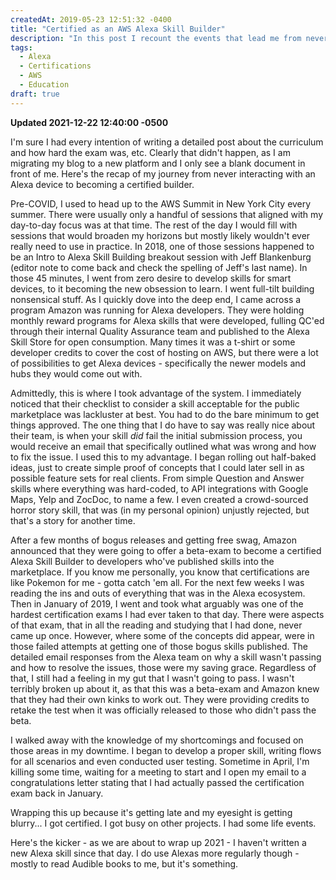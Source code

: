```yaml
---
createdAt: 2019-05-23 12:51:32 -0400
title: "Certified as an AWS Alexa Skill Builder"
description: "In this post I recount the events that lead me from never interacting with an Alexa device to becoming a certified Alexa Skill Builder."
tags:
  - Alexa
  - Certifications
  - AWS
  - Education
draft: true
---
```

**Updated 2021-12-22 12:40:00 -0500**

I'm sure I had every intention of writing a detailed post about the curriculum and how hard the exam was, etc. Clearly that didn't happen, as I am migrating my blog to a new platform and I only see a blank document in front of me. Here's the recap of my journey from never interacting with an Alexa device to becoming a certified builder.

Pre-COVID, I used to head up to the AWS Summit in New York City every summer. There were usually only a handful of sessions that aligned with my day-to-day focus was at that time. The rest of the day I would fill with sessions that would broaden my horizons but mostly likely wouldn't ever really need to use in practice. In 2018, one of those sessions happened to be an Intro to Alexa Skill Building breakout session with Jeff Blankenburg (editor note to come back and check the spelling of Jeff's last name). In those 45 minutes, I went from zero desire to develop skills for smart devices, to it becoming the new obsession to learn. I went full-tilt building nonsensical stuff. As I quickly dove into the deep end, I came across a program Amazon was running for Alexa developers. They were holding monthly reward programs for Alexa skills that were developed, fulling QC'ed through their internal Quality Assurance team and published to the Alexa Skill Store for open consumption. Many times it was a t-shirt or some developer credits to cover the cost of hosting on AWS, but there were a lot of possibilities to get Alexa devices - specifically the newer models and hubs they would come out with.

Admittedly, this is where I took advantage of the system. I immediately noticed that their checklist to consider a skill acceptable for the public marketplace was lackluster at best. You had to do the bare minimum to get things approved. The one thing that I do have to say was really nice about their team, is when your skill *did* fail the initial submission process, you would receive an email that specifically outlined what was wrong and how to fix the issue. I used this to my advantage. I began rolling out half-baked ideas, just to create simple proof of concepts that I could later sell in as possible feature sets for real clients. From simple Question and Answer skills where everything was hard-coded, to API integrations with Google Maps, Yelp and ZocDoc, to name a few. I even created a crowd-sourced horror story skill, that was (in my personal opinion) unjustly rejected, but that's a story for another time.

After a few months of bogus releases and getting free swag, Amazon announced that they were going to offer a beta-exam to become a certified Alexa Skill Builder to developers who've published skills into the marketplace. If you know me personally, you know that certifications are like Pokemon for me - gotta catch 'em all. For the next few weeks I was reading the ins and outs of everything that was in the Alexa ecosystem. Then in January of 2019, I went and took what arguably was one of the hardest certification exams I had ever taken to that day. There were aspects of that exam, that in all the reading and studying that I had done, never came up once. However, where some of the concepts did appear, were in those failed attempts at getting one of those bogus skills published. The detailed email responses from the Alexa team on why a skill wasn't passing and how to resolve the issues, those were my saving grace. Regardless of that, I still had a feeling in my gut that I wasn't going to pass. I wasn't terribly broken up about it, as that this was a beta-exam and Amazon knew that they had their own kinks to work out. They were providing credits to retake the test when it was officially released to those who didn't pass the beta.

I walked away with the knowledge of my shortcomings and focused on those areas in my downtime. I began to develop a proper skill, writing flows for all scenarios and even conducted user testing. Sometime in April, I'm killing some time, waiting for a meeting to start and I open my email to a congratulations letter stating that I had actually passed the certification exam back in January.

Wrapping this up because it's getting late and my eyesight is getting blurry...
I got certified.
I got busy on other projects.
I had some life events.

Here's the kicker - as we are about to wrap up 2021 - I haven't written a new Alexa skill since that day. I do use Alexas more regularly though - mostly to read Audible books to me, but it's something.


<!--  vim: set shiftwidth=4 tabstop=4 expandtab: -->
